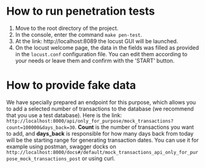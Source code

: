 # How to run penetration tests

1. Move to the root directory of the project.
2. In the console, enter the command `make pen-test`.
3. At the link: http://localhost:8089 the locust GUI will be launched.
4. On the locust welcome page, the data in the fields was filled as provided in the `locust.conf` configuration file. 
You can edit them according to your needs or leave them and confirm with the 'START' button.

# How to provide fake data
We have specially prepared an endpoint for this purpose, which allows you to add a selected number of transactions to 
the database (we recommend that you use a test database). Here is the link: 
`http://localhost:8000/api/only_for_purpose/mock_transactions?count=100000&days_back=30`.
**Count** is the number of transactions you want to add, and **days_back** is responsible for how many days back from 
today will be the starting range for generating transaction dates. You can use it for example using postman, swagger 
docks on `http://localhost:8000/docs#/default/mock_transactions_api_only_for_purpose_mock_transactions_post` or using 
curl.